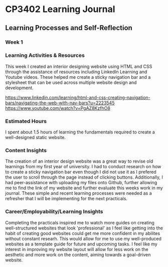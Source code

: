 # CP3402 Learning Journal

## Learning Processes and Self-Reflection

### Week 1


### Learning Activities & Resources
This week I created an interior designing website using HTML and CSS through the assistance of resources including LinkedIn Learning and Youtube videos. These helped me create a sticky navigation bar and a stylesheet that can be used across multiple website design and development.

https://www.linkedin.com/learning/html-and-css-creating-navigation-bars/navigating-the-web-with-nav-bars?u=2223545 
https://www.youtube.com/watch?v=PgAZ8KzfhO8 

### Estimated Hours
I spent about 1.5 hours of learning the fundamentals required to create a well-designed static website.

### Content Insights
The creation of an interior design website was a great way to revise old learnings from my first year of university. I had to conduct research on how to create a sticky navigation bar even though I did not use it as I prefered the user to scroll through the page instead of clicking buttons. Additionally, I had peer-assistance with uploading my files onto Github, further allowing me to find the link of my website and further evaluate this weeks work in my journal. These simple and recent learning processes were needed as a refresher that I will be implementing for the next practicals.

### Career/Employability/Learning Insights
Completing the practicals inspired me to watch more guides on creating well-structured websites that look 'professional' as I feel like getting into the habit of creating good websites could get me more confident in my abilites without constant researh. This would allow for me to use my well-produced websites as a template guide for future and upcoming tasks. I feel like my interest in improving my website layout will allow for less work on the aesthetic and more work on the content, aiming towards a goal-driven website.
